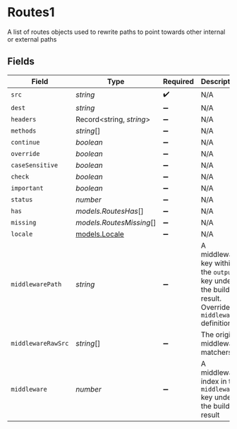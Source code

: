 # Routes1

A list of routes objects used to rewrite paths to point towards other internal or external paths


## Fields

| Field                                                                                                 | Type                                                                                                  | Required                                                                                              | Description                                                                                           |
| ----------------------------------------------------------------------------------------------------- | ----------------------------------------------------------------------------------------------------- | ----------------------------------------------------------------------------------------------------- | ----------------------------------------------------------------------------------------------------- |
| `src`                                                                                                 | *string*                                                                                              | :heavy_check_mark:                                                                                    | N/A                                                                                                   |
| `dest`                                                                                                | *string*                                                                                              | :heavy_minus_sign:                                                                                    | N/A                                                                                                   |
| `headers`                                                                                             | Record<string, *string*>                                                                              | :heavy_minus_sign:                                                                                    | N/A                                                                                                   |
| `methods`                                                                                             | *string*[]                                                                                            | :heavy_minus_sign:                                                                                    | N/A                                                                                                   |
| `continue`                                                                                            | *boolean*                                                                                             | :heavy_minus_sign:                                                                                    | N/A                                                                                                   |
| `override`                                                                                            | *boolean*                                                                                             | :heavy_minus_sign:                                                                                    | N/A                                                                                                   |
| `caseSensitive`                                                                                       | *boolean*                                                                                             | :heavy_minus_sign:                                                                                    | N/A                                                                                                   |
| `check`                                                                                               | *boolean*                                                                                             | :heavy_minus_sign:                                                                                    | N/A                                                                                                   |
| `important`                                                                                           | *boolean*                                                                                             | :heavy_minus_sign:                                                                                    | N/A                                                                                                   |
| `status`                                                                                              | *number*                                                                                              | :heavy_minus_sign:                                                                                    | N/A                                                                                                   |
| `has`                                                                                                 | *models.RoutesHas*[]                                                                                  | :heavy_minus_sign:                                                                                    | N/A                                                                                                   |
| `missing`                                                                                             | *models.RoutesMissing*[]                                                                              | :heavy_minus_sign:                                                                                    | N/A                                                                                                   |
| `locale`                                                                                              | [models.Locale](../models/locale.md)                                                                  | :heavy_minus_sign:                                                                                    | N/A                                                                                                   |
| `middlewarePath`                                                                                      | *string*                                                                                              | :heavy_minus_sign:                                                                                    | A middleware key within the `output` key under the build result. Overrides a `middleware` definition. |
| `middlewareRawSrc`                                                                                    | *string*[]                                                                                            | :heavy_minus_sign:                                                                                    | The original middleware matchers.                                                                     |
| `middleware`                                                                                          | *number*                                                                                              | :heavy_minus_sign:                                                                                    | A middleware index in the `middleware` key under the build result                                     |